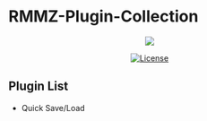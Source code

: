 # RMMZ-Plugin-Collection

<div>
    <p align="center">
        <img src="https://steamcdn-a.akamaihd.net/steam/apps/363890/header.jpg?t=1598946459">
    </p>
    <p align="center">
        <a href="https://github.com/Jim00000/RMMZ-Plugin-Collection/blob/master/LICENSE">
            <img src="https://img.shields.io/github/license/Jim00000/RMMZ-Plugin-Collection" alt="License">
        </a>
    </p>
</div>

## Plugin List
- Quick Save/Load